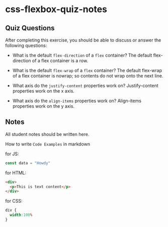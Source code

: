 # css-flexbox-quiz-notes

## Quiz Questions

After completing this exercise, you should be able to discuss or answer the following questions:

- What is the default `flex-direction` of a `flex` container?
The default flex-direction of a flex container is a row.

- What is the default `flex-wrap` of a `flex` container?
The default flex-wrap of a flex container is nowrap; so contents do not wrap onto the next line.

- What axis do the `justify-content` properties work on?
Justify-content properties work on the x axis.

- What axis do the `align-items` properties work on?
Align-items properties work on the y axis.

## Notes

All student notes should be written here.


How to write `Code Examples` in markdown

for JS:
```javascript
const data = "Howdy"
```

for HTML:
```html
<div>
  <p>This is text content</p>
</div>
```

for CSS:
```css
div {
  width:100%
}
```
